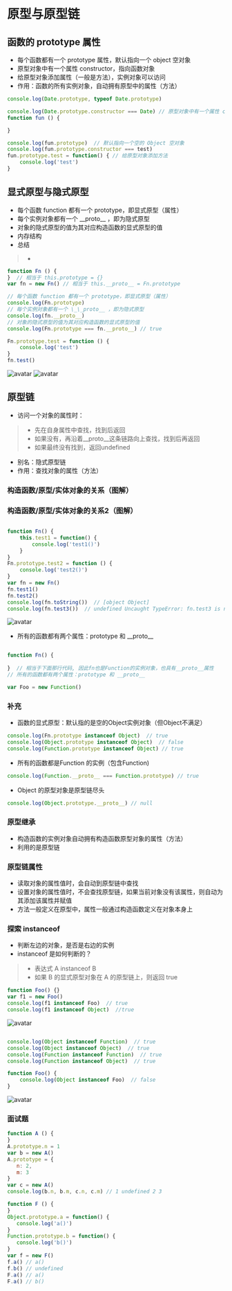 # 原型与原型链
## 函数的 prototype 属性
+ 每个函数都有一个 prototype 属性，默认指向一个 object 空对象
+ 原型对象中有一个属性 constructor，指向函数对象
+ 给原型对象添加属性（一般是方法），实例对象可以访问
+ 作用：函数的所有实例对象，自动拥有原型中的属性（方法） 
```javascript
console.log(Date.prototype, typeof Date.prototype)

console.log(Date.prototype.constructor === Date) // 原型对象中有一个属性 constructor，指向函数对象
function fun () {

}

console.log(fun.prototype)  // 默认指向一个空的 Object 空对象
console.log(fun.prototype.constructor === test)
fun.prototype.test = function() { // 给原型对象添加方法
    console.log('test')
}
``` 
## 显式原型与隐式原型
+ 每个函数 function 都有一个 prototype，即显式原型（属性）
+ 每个实例对象都有一个 \_\_proto__ ，即为隐式原型
+ 对象的隐式原型的值为其对应构造函数的显式原型的值
+ 内存结构
+ 总结
>+
```javascript
function Fn () {
}  // 相当于 this.prototype = {}
var fn = new Fn() // 相当于 this.__proto__ = Fn.prototype

// 每个函数 function 都有一个 prototype，即显式原型（属性）
console.log(Fn.prototype)  
// 每个实例对象都有一个 \_\_proto__ ，即为隐式原型
console.log(fn.__proto__)
// 对象的隐式原型的值为其对应构造函数的显式原型的值
console.log(Fn.prototype === fn.__proto__) // true

Fn.prototype.test = function () {
    console.log('test')
}
fn.test()
``` 
![avatar](./pictures/prototype.JPG)
![avatar](./pictures/prototype2.JPG)

## 原型链
+ 访问一个对象的属性时：
>+ 先在自身属性中查找，找到后返回
>+ 如果没有，再沿着\_\_proto__这条链路向上查找，找到后再返回
>+ 如果最终没有找到，返回undefined
+ 别名：隐式原型链
+ 作用：查找对象的属性（方法）
### 构造函数/原型/实体对象的关系（图解）
### 构造函数/原型/实体对象的关系2（图解）
```javascript

function Fn() {
    this.test1 = function() {
        console.log('test1()')
    }
}
Fn.prototype.test2 = function () {
    console.log('test2()')
}
var fn = new Fn()
fn.test1()
fn.test2()
console.log(fn.toString())  // [object Object]
console.log(fn.test3())  // undefined Uncaught TypeError: fn.test3 is not a function
``` 
![avatar](./pictures/prototype3.JPG)

+ 所有的函数都有两个属性：prototype 和 \_\_proto__
```javascript

function Fn() {
    
}  // 相当于下面那行代码, 因此fn也是Function的实例对象，也具有__proto__属性
// 所有的函数都有两个属性：prototype 和 __proto__

var Foo = new Function()

``` 
### 补充
+ 函数的显式原型：默认指的是空的Object实例对象（但Object不满足）
```javascript
console.log(Fn.prototype instanceof Object)  // true
console.log(Object.prototype instanceof Object)  // false
console.log(Function.prototype instanceof Object) // true
```  
+ 所有的函数都是Function 的实例（包含Function)
```javascript
console.log(Function.__proto__ === Function.prototype) // true
```   
+ Object 的原型对象是原型链尽头
```javascript
console.log(Object.prototype.__proto__) // null
```   
### 原型继承
+ 构造函数的实例对象自动拥有构造函数原型对象的属性（方法）
+ 利用的是原型链

### 原型链属性
+ 读取对象的属性值时，会自动到原型链中查找
+ 设置对象的属性值时，不会查找原型链，如果当前对象没有该属性，则自动为其添加该属性并赋值
+ 方法一般定义在原型中，属性一般通过构造函数定义在对象本身上

### 探索 instanceof
+ 判断左边的对象，是否是右边的实例
+ instanceof 是如何判断的？
>+ 表达式 A instanceof B
>+ 如果 B 的显式原型对象在 A 的原型链上，则返回 true
```javascript
function Foo() {}
var f1 = new Foo()
console.log(f1 instanceof Foo)  // true
console.log(f1 instanceof Object)  //true
```
![avatar](./pictures/prototype4.JPG)
```javascript

console.log(Object instanceof Function)  // true
console.log(Object instanceof Object)  // true
console.log(Function instanceof Function)  // true
console.log(Function instanceof Object)  // true

function Foo() {
    console.log(Object instanceof Foo)  // false
}
```
![avatar](./pictures/prototype5.JPG)
 
 ### 面试题
 ```javascript
function A () {
}
A.prototype.n = 1
var b = new A()
A.prototype = {
    n: 2,
    m: 3
}
var c = new A()
console.log(b.n, b.m, c.n, c.m) // 1 undefined 2 3
```

 ```javascript
function F () {
}
Object.prototype.a = function() {
    console.log('a()')
}
Function.prototype.b = function() {
    console.log('b()')
}
var f = new F()
f.a() // a()
f.b() // undefined
F.a() // a()
F.a() // b()
```